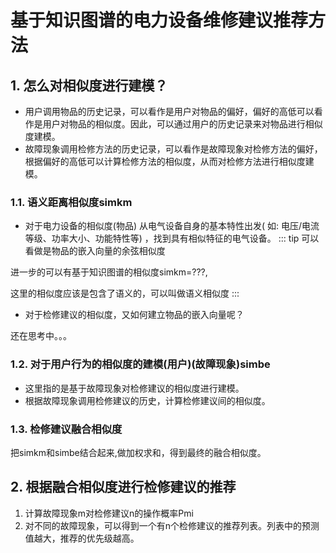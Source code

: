 # 基于知识图谱的电力设备维修建议推荐方法

## 1. 怎么对相似度进行建模？
- 用户调用物品的历史记录，可以看作是用户对物品的偏好，偏好的高低可以看作是用户对物品的相似度。因此，可以通过用户的历史记录来对物品进行相似度建模。
- 故障现象调用检修方法的历史记录，可以看作是故障现象对检修方法的偏好，根据偏好的高低可以计算检修方法的相似度，从而对检修方法进行相似度建模。
### 1.1. 语义距离相似度simkm
- 对于电力设备的相似度(物品)
从电气设备自身的基本特性出发( 如: 电压/电流等级、功率大小、功能特性等) ，找到具有相似特征的电气设备。
::: tip
可以看做是物品的嵌入向量的余弦相似度

进一步的可以有基于知识图谱的相似度simkm=???,

这里的相似度应该是包含了语义的，可以叫做语义相似度
:::
- 对于检修建议的相似度，又如何建立物品的嵌入向量呢？

还在思考中。。。
### 1.2. 对于用户行为的相似度的建模(用户)(故障现象)simbe
- 这里指的是基于故障现象对检修建议的相似度进行建模。
- 根据故障现象调用检修建议的历史，计算检修建议间的相似度。
### 1.3. 检修建议融合相似度
把simkm和simbe结合起来,做加权求和，得到最终的融合相似度。
## 2. 根据融合相似度进行检修建议的推荐
1. 计算故障现象m对检修建议n的操作概率Pmi
2. 对不同的故障现象，可以得到一个有n个检修建议的推荐列表。列表中的预测值越大，推荐的优先级越高。
